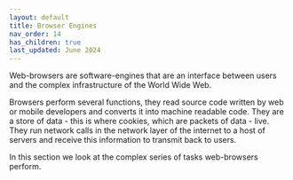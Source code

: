```yaml
---
layout: default
title: Browser Engines
nav_order: 14
has_children: true
last_updated: June 2024
---
```



Web-browsers are software-engines that are an interface between users and the complex infrastructure of the World Wide Web.

Browsers perform several functions, they read source code written by web or mobile developers and converts it into machine readable code. They are a store of data - this is where cookies, which are packets of data - live. They run network calls in the network layer of the internet to a host of servers and receive this information to transmit back to users.

In this section we look at the complex series of tasks web-browsers perform.
